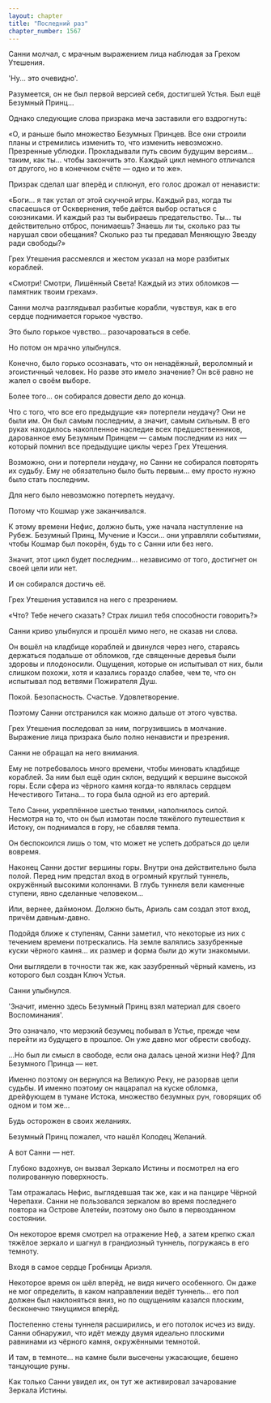 ```yaml
---
layout: chapter
title: "Последний раз"
chapter_number: 1567
---
```




Санни молчал, с мрачным выражением лица наблюдая за Грехом Утешения.

'Ну... это очевидно'.

Разумеется, он не был первой версией себя, достигшей Устья. Был ещё Безумный Принц...

Однако следующие слова призрака меча заставили его вздрогнуть:

«О, и раньше было множество Безумных Принцев. Все они строили планы и стремились изменить то, что изменить невозможно. Презренные ублюдки. Прокладывали путь своим будущим версиям... таким, как ты... чтобы закончить это. Каждый цикл немного отличался от другого, но в конечном счёте — одно и то же».

Призрак сделал шаг вперёд и сплюнул, его голос дрожал от ненависти:

«Боги... я так устал от этой скучной игры. Каждый раз, когда ты спасаешься от Осквернения, тебе даётся выбор остаться с союзниками. И каждый раз ты выбираешь предательство. Ты... ты действительно отброс, понимаешь? Знаешь ли ты, сколько раз ты нарушал свои обещания? Сколько раз ты предавал Меняющую Звезду ради свободы?»

Грех Утешения рассмеялся и жестом указал на море разбитых кораблей.

«Смотри! Смотри, Лишённый Света! Каждый из этих обломков — памятник твоим грехам».

Санни молча разглядывал разбитые корабли, чувствуя, как в его сердце поднимается горькое чувство.

Это было горькое чувство... разочароваться в себе.

Но потом он мрачно улыбнулся.

Конечно, было горько осознавать, что он ненадёжный, вероломный и эгоистичный человек. Но разве это имело значение? Он всё равно не жалел о своём выборе.

Более того... он собирался довести дело до конца.

Что с того, что все его предыдущие «я» потерпели неудачу? Они не были им. Он был самым последним, а значит, самым сильным. В его руках находилось накопленное наследие всех предшественников, дарованное ему Безумным Принцем — самым последним из них — который помнил все предыдущие циклы через Грех Утешения.

Возможно, они и потерпели неудачу, но Санни не собирался повторять их судьбу. Ему не обязательно было быть первым... ему просто нужно было стать последним.

Для него было невозможно потерпеть неудачу.

Потому что Кошмар уже заканчивался.

К этому времени Нефис, должно быть, уже начала наступление на Рубеж. Безумный Принц, Мучение и Кэсси... они управляли событиями, чтобы Кошмар был покорён, будь то с Санни или без него.

Значит, этот цикл будет последним... независимо от того, достигнет он своей цели или нет.

И он собирался достичь её.

Грех Утешения уставился на него с презрением.

«Что? Тебе нечего сказать? Страх лишил тебя способности говорить?»

Санни криво улыбнулся и прошёл мимо него, не сказав ни слова.

Он вошёл на кладбище кораблей и двинулся через него, стараясь держаться подальше от обломков, где священные деревья были здоровы и плодоносили. Ощущения, которые он испытывал от них, были слишком похожи, хотя и казались гораздо слабее, чем те, что он испытывал под ветвями Пожирателя Душ.

Покой. Безопасность. Счастье. Удовлетворение.

Поэтому Санни отстранился как можно дальше от этого чувства.

Грех Утешения последовал за ним, погрузившись в молчание. Выражение лица призрака было полно ненависти и презрения.

Санни не обращал на него внимания.

Ему не потребовалось много времени, чтобы миновать кладбище кораблей. За ним был ещё один склон, ведущий к вершине высокой горы. Если сфера из чёрного камня когда-то являлась сердцем Нечестивого Титана... то гора была одной из его артерий.

Тело Санни, укреплённое шестью тенями, наполнилось силой. Несмотря на то, что он был измотан после тяжёлого путешествия к Истоку, он поднимался в гору, не сбавляя темпа.

Он беспокоился лишь о том, что может не успеть добраться до цели вовремя.

Наконец Санни достиг вершины горы. Внутри она действительно была полой. Перед ним предстал вход в огромный круглый туннель, окружённый высокими колоннами. В глубь туннеля вели каменные ступени, явно сделанные человеком...

Или, вернее, даймоном. Должно быть, Ариэль сам создал этот вход, причём давным-давно.

Подойдя ближе к ступеням, Санни заметил, что некоторые из них с течением времени потрескались. На земле валялись зазубренные куски чёрного камня... их размер и форма были до жути знакомыми.

Они выглядели в точности так же, как зазубренный чёрный камень, из которого был создан Ключ Устья.

Санни улыбнулся.

'Значит, именно здесь Безумный Принц взял материал для своего Воспоминания'.

Это означало, что мерзкий безумец побывал в Устье, прежде чем перейти из будущего в прошлое. Он уже давно мог обрести свободу.

...Но был ли смысл в свободе, если она далась ценой жизни Неф? Для Безумного Принца — нет.

Именно поэтому он вернулся на Великую Реку, не разорвав цепи судьбы. И именно поэтому он нацарапал на куске обломка, дрейфующем в тумане Истока, множество безумных рун, говорящих об одном и том же...

Будь осторожен в своих желаниях.

Безумный Принц пожалел, что нашёл Колодец Желаний.

А вот Санни — нет.

Глубоко вздохнув, он вызвал Зеркало Истины и посмотрел на его полированную поверхность.

Там отражалась Нефис, выглядевшая так же, как и на панцире Чёрной Черепахи. Санни не пользовался зеркалом во время последнего повтора на Острове Алетейи, поэтому оно было в первозданном состоянии.

Он некоторое время смотрел на отражение Неф, а затем крепко сжал тяжёлое зеркало и шагнул в грандиозный туннель, погружаясь в его темноту.

Входя в самое сердце Гробницы Ариэля.

Некоторое время он шёл вперёд, не видя ничего особенного. Он даже не мог определить, в каком направлении ведёт туннель... его пол должен был наклоняться вниз, но по ощущениям казался плоским, бесконечно тянущимся вперёд.

Постепенно стены туннеля расширились, и его потолок исчез из виду. Санни обнаружил, что идёт между двумя идеально плоскими равнинами из чёрного камня, окружёнными темнотой.

И там, в темноте... на камне были высечены ужасающие, бешено танцующие руны.

Как только Санни увидел их, он тут же активировал зачарование Зеркала Истины.

